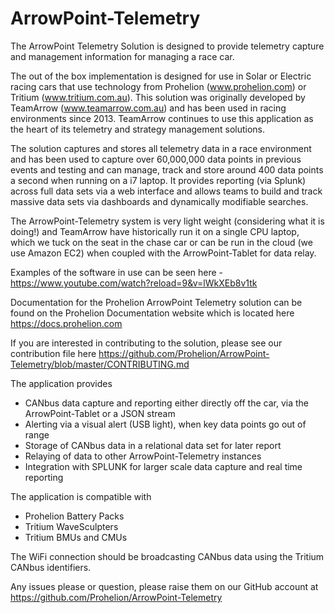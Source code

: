 # ArrowPoint-Telemetry
The ArrowPoint Telemetry Solution is designed to provide telemetry capture and management information for managing a race car.

The out of the box implementation is designed for use in Solar or Electric racing cars that use technology from
Prohelion (www.prohelion.com) or Tritium (www.tritium.com.au). This solution was originally developed by TeamArrow (www.teamarrow.com.au)
and has been used in racing environments since 2013. TeamArrow continues to use this application as the heart of its telemetry and strategy
management solutions.

The solution captures and stores all telemetry data in a race environment and has been used to capture over 60,000,000 data points in
previous events and testing and can manage, track and store around 400 data points a second when running on a i7 laptop.
It provides reporting (via Splunk) across full data sets via a web interface and allows teams to build and track massive data sets
via dashboards and dynamically modifiable searches.

The ArrowPoint-Telemetry system is very light weight (considering what it is doing!) and TeamArrow have historically run it on a single CPU laptop, which we tuck on the seat in the chase car or can be run in the cloud (we use Amazon EC2) when coupled with the ArrowPoint-Tablet for data relay.

Examples of the software in use can be seen here - https://www.youtube.com/watch?reload=9&v=lWkXEb8v1tk

Documentation for the Prohelion ArrowPoint Telemetry solution can be found on the Prohelion Documentation website which is located here
https://docs.prohelion.com

If you are interested in contributing to the solution, please see our contribution file here
https://github.com/Prohelion/ArrowPoint-Telemetry/blob/master/CONTRIBUTING.md

The application provides

- CANbus data capture and reporting either directly off the car, via the ArrowPoint-Tablet or a JSON stream
- Alerting via a visual alert (USB light), when key data points go out of range
- Storage of CANbus data in a relational data set for later report
- Relaying of data to other ArrowPoint-Telemetry instances
- Integration with SPLUNK for larger scale data capture and real time reporting

The application is compatible with

- Prohelion Battery Packs
- Tritium WaveSculpters
- Tritium BMUs and CMUs

The WiFi connection should be broadcasting CANbus data using the Tritium CANbus identifiers.

Any issues please or question, please raise them on our GitHub account at https://github.com/Prohelion/ArrowPoint-Telemetry
